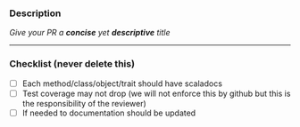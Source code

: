 ### Description

_Give your PR a **concise** yet **descriptive** title_

----

### Checklist (never delete this)

- [ ] Each method/class/object/trait should have scaladocs
- [ ] Test coverage may not drop (we will not enforce this by github but this is the responsibility of the reviewer)
- [ ] If needed to documentation should be updated
